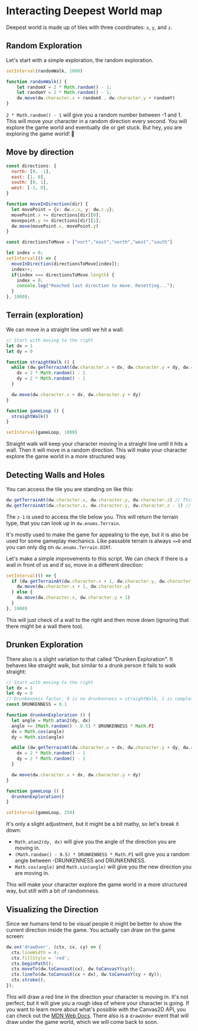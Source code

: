 # Interacting Deepest World map

Deepest world is made up of tiles with three coordinates: `x`, `y`, and `z`.

## Random Exploration

Let's start with a simple exploration, the random exploration.

```js
setInterval(randomWalk, 1000)

function randomWalk() {
    let randomX = 2 * Math.random() - 1;
    let randomY = 2 * Math.random() - 1;
    dw.move(dw.character.x + randomX , dw.character.y + randomY)
}
```

`2 * Math.random() - 1` will give you a random number between -1 and 1.
This will move your character in a random direction every second.
You will explore the game world and eventually die or get stuck. But hey, you are exploring the game world! 🎉

## Move by direction

```js
const directions: {
  north: [0, -1], 
  east: [1, 0],
  south: [0, 1],
  west: [-1, 0],
}

function moveInDirection(dir) {
  let movePoint = {x: dw.c.x, y: dw.c.y};
  movePoint.x += directions[dir][0];
  movepoint.y += directions[dir][1];
  dw.move(movePoint.x, movePoint.y)
}

const directionsToMove = ["nort","east","north","west","south"]

let index = 0;
setInterval(() => {
  moveInDirection(directionsToMove[index]);
  index++;
  if(index === directionsToMove.length) {
    index = 0;
    console.log("Reached last direction to move. Resetting...");
  }
}, 1000);
```

## Terrain (exploration)

We can move in a straight line until we hit a wall:

```js
// Start with moving to the right
let dx = 1
let dy = 0

function straightWalk () {
  while (dw.getTerrainAt(dw.character.x + dx, dw.character.y + dy, dw.character.z) > 0) {
    dx = 2 * Math.random() - 1
    dy = 2 * Math.random() - 1
  }

  dw.move(dw.character.x + dx, dw.character.y + dy)
}

function gameLoop () {
  straightWalk()
}

setInterval(gameLoop, 1000)
```

Straight walk will keep your character moving in a straight line until it hits a wall.
Then it will move in a random direction. This will make your character explore the game world in a more structured way.

## Detecting Walls and Holes

You can access the tile you are standing on like this:

```js
dw.getTerrainAt(dw.character.x, dw.character.y, dw.character.z) // This will return the number of the tile you are standing in
dw.getTerrainAt(dw.character.x, dw.character.y, dw.character.z - 1) // This will return the terrain object of the tile below your character
```

The `z-1` is used to access the tile below you. This will return the terrain type, that you can look up in `dw.enums.Terrain`.

It's mostly used to make the game for appealing to the eye, but it is also be used for some gameplay mechanics.
Like passable terrain is always `<=0` and you can only dig on `dw.enums.Terrain.DIRT`.

Let's make a simple improvements to this script. We can check if there is a wall in front of us and if so, move in a different direction:

```js
setInterval(() => {
  if (dw.getTerrainAt(dw.character.x + 1, dw.character.y, dw.character.z) <= 0) {
    dw.move(dw.character.x + 1, dw.character.y)
  } else {
    dw.move(dw.character.x, dw.character.y + 1)
  }
}, 1000)
```

This will just check of a wall to the right and then move down (ignoring that there might be a wall there too).

## Drunken Exploration

There also is a slight variation to that called "Drunken Exploration".
It behaves like straight walk, but similar to a drunk person it fails to walk straight:

```js
// Start with moving to the right
let dx = 1
let dy = 0
// Drunkenness factor, 0 is no drunkenness = straightWalk, 1 is completely random = randomWalk
const DRUNKENNESS = 0.1

function drunkenExploration () {
  let angle = Math.atan2(dy, dx)
  angle += (Math.random() - 0.5) * DRUNKENNESS * Math.PI
  dx = Math.cos(angle)
  dy = Math.sin(angle)

  while (dw.getTerrainAt(dw.character.x + dx, dw.character.y + dy, dw.character.z) > 0) {
    dx = 2 * Math.random() - 1
    dy = 2 * Math.random() - 1
  }

  dw.move(dw.character.x + dx, dw.character.y + dy)
}

function gameLoop () {
  drunkenExploration()
}

setInterval(gameLoop, 250)
```

It's only a slight adjustment, but it might be a bit mathy, so let's break it down:

- `Math.atan2(dy, dx)` will give you the angle of the direction you are moving in.
- `(Math.random() - 0.5) * DRUNKENNESS * Math.PI` will give you a random angle between -DRUNKENNESS and DRUNKENNESS.
- `Math.cos(angle)` and `Math.sin(angle)` will give you the new direction you are moving in.

This will make your character explore the game world in a more structured way, but still with a bit of randomness.


## Visualizing the Direction

Since we humans tend to be visual people it might be better to show the current direction inside the game.
You actually can draw on the game screen:

```js
dw.on('drawOver', (ctx, cx, cy) => {
  ctx.lineWidth = 4;
  ctx.fillStyle = 'red';
  ctx.beginPath();
  ctx.moveTo(dw.toCanvasX(cx), dw.toCanvasY(cy));
  ctx.lineTo(dw.toCanvasX(cx + dx), dw.toCanvasY(cy + dy));
  ctx.stroke();
});
```

This will draw a red line in the direction your character is moving in.
It's not perfect, but it will give you a rough idea of where your character is going.
If you want to learn more about what's possible with the Canvas2D API, you can check out
the [MDN Web Docs](https://developer.mozilla.org/en-US/docs/Web/API/CanvasRenderingContext2D).
There also is a `drawUnder` event that will draw under the game world, which we will come back to soon.
